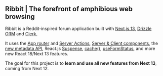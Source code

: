 ## Ribbit | The forefront of amphibious web browsing

Ribbit is a Reddit-inspired forum application built with [Next.js 13](https://nextjs.org/), [Drizzle ORM](https://orm.drizzle.team/) and [Clerk.](https://clerk.com/)

It uses the [App router](https://nextjs.org/docs/app) and [Server Actions](https://nextjs.org/docs/app/building-your-application/data-fetching/server-actions), [Server & Client components](https://nextjs.org/docs/getting-started/react-essentials#server-components), the [new metadata API](https://nextjs.org/docs/app/api-reference/file-conventions/metadata), React.js [Suspense](https://react.dev/reference/react/Suspense), [cache()](https://nextjs.org/docs/app/building-your-application/data-fetching/caching#react-cache), [useFormStatus](https://nextjs.org/docs/app/building-your-application/data-fetching/server-actions#experimental-useformstatus), and more new React 18/Next 13 features.

The goal for this project is to **learn and use all new features from Next 13**, coming from Next 12.
